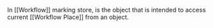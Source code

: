 In [[Workflow]] marking store, is the object that is intended to access current [[Workflow Place]] from an object.
